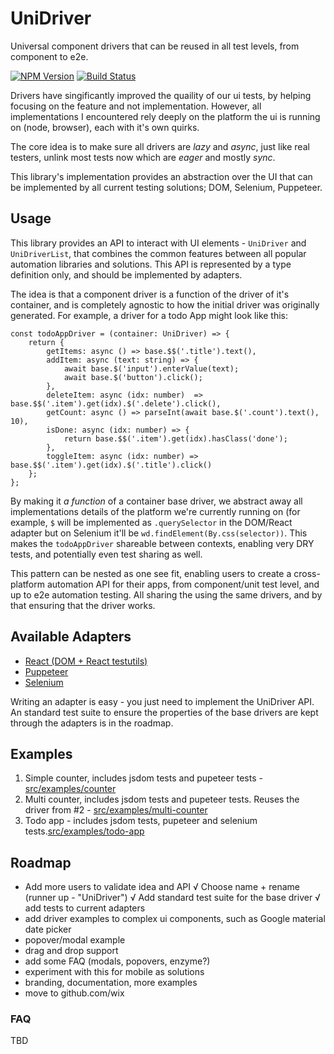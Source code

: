 # UniDriver

Universal component drivers that can be reused in all test levels, from component to e2e.

[![NPM Version](https://img.shields.io/npm/v/unidriver.svg?style=flat)](https://www.npmjs.com/package/unidriver)
[![Build Status](https://travis-ci.org/wix-incubator/unidriver.svg?branch=master)](https://travis-ci.org/wix-incubator/unidriver)


Drivers have singificantly improved the quaility of our ui tests, by helping focusing on the feature and not implementation.
However, all implementations I encountered rely deeply on the platform the ui is running on (node, browser), each with it's own quirks.

The core idea is to make sure all drivers are *lazy* and *async*, just like real testers, unlink most tests now which are *eager* and mostly *sync*.

This library's implementation provides an abstraction over the UI that can be implemented by all current testing solutions; DOM, Selenium, Puppeteer.


## Usage
This library provides an API to interact with UI elements - `UniDriver` and `UniDriverList`, that combines the common features between all popular automation libraries and solutions. This API is represented by a type definition only, and should be implemented by adapters.

The idea is that a component driver is a function of the driver of it's container, and is completely agnostic to how the initial driver was originally generated. 
For example, a driver for a todo App might look like this:

```
const todoAppDriver = (container: UniDriver) => {
	return {
		getItems: async () => base.$$('.title').text(),
		addItem: async (text: string) => {
			await base.$('input').enterValue(text);
			await base.$('button').click();
		},
		deleteItem: async (idx: number)  => base.$$('.item').get(idx).$('.delete').click(),
		getCount: async () => parseInt(await base.$('.count').text(), 10),
		isDone: async (idx: number) => {
			return base.$$('.item').get(idx).hasClass('done');
		},
		toggleItem: async (idx: number) => base.$$('.item').get(idx).$('.title').click()
	};
};
```
By making it *a function* of a container base driver, we abstract away all implementations details of the platform we're currently running on (for example, `$` will be implemented as `.querySelector` in the DOM/React adapter but on Selenium it'll be `wd.findElement(By.css(selector))`. This makes the `todoAppDriver` shareable between contexts, enabling very DRY tests, and potentially even test sharing as well.

This pattern can be nested as one see fit, enabling users to create a cross-platform automation API for their apps, from component/unit test level, and up to e2e automation testing. All sharing the using the same drivers, and by that ensuring that the driver works.

## Available Adapters

- [React (DOM + React testutils)](lib/react)
- [Puppeteer](lib/puppeteer)
- [Selenium](lib/selenium)

Writing an adapter is easy - you just need to implement the UniDriver API.
An standard test suite to ensure the properties of the base drivers are kept through the adapters is in the roadmap.

## Examples
1. Simple counter, includes jsdom tests and pupeteer tests - [src/examples/counter](examples/counter)
2. Multi counter, includes jsdom tests and pupeteer tests. Reuses the driver from #2 - [src/examples/multi-counter](examples/multi-counter)
3. Todo app - includes jsdom tests, pupeteer and selenium tests.[src/examples/todo-app](examples/todo-app)

## Roadmap
- Add more users to validate idea and API
√ Choose name + rename (runner up - "UniDriver")
√ Add standard test suite for the base driver
√ add tests to current adapters
- add driver examples to complex ui components, such as Google material date picker
- popover/modal example
- drag and drop support
- add some FAQ (modals, popovers, enzyme?)
- experiment with this for mobile as solutions
- branding, documentation, more examples
- move to github.com/wix


### FAQ
TBD






